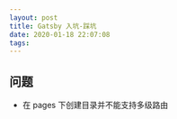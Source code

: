 ```yaml
---
layout: post
title: Gatsby 入坑-踩坑
date: 2020-01-18 22:07:08
tags:
---
```


## 问题

- 在 pages 下创建目录并不能支持多级路由
